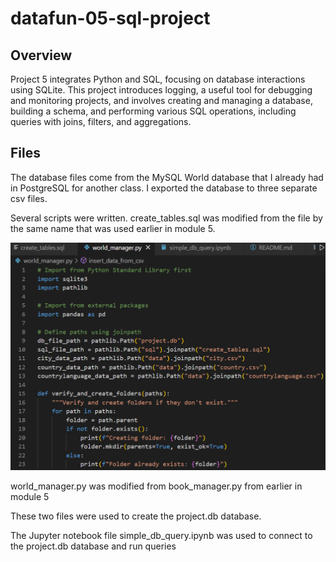 # datafun-05-sql-project

## Overview
Project 5 integrates Python and SQL, focusing on database interactions using SQLite. This project introduces logging, a useful tool for debugging and monitoring projects, and involves creating and managing a database, building a schema, and performing various SQL operations, including queries with joins, filters, and aggregations.

## Files

The database files come from the MySQL World database that I already had in PostgreSQL for another class.  I exported the database to three separate csv files.  

Several scripts were written.
create_tables.sql was modified from the file by the same name that was used earlier in module 5.

![alt text](<Screenshot 2024-09-19 121117.png>)

world_manager.py was modified from book_manager.py from earlier in module 5

These two files were used to create the project.db database.

The Jupyter notebook file simple_db_query.ipynb was used to connect to the project.db database and run queries
